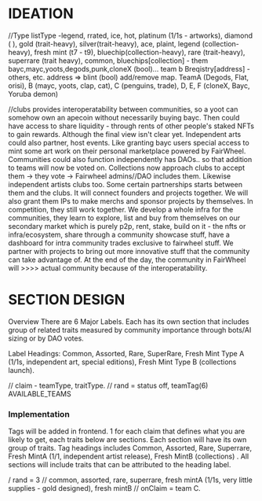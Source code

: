 # IDEATION

//Type listType  -legend, rrated, ice, hot, platinum (1/1s - artworks), diamond ( ), gold (trait-heavy), silver(trait-heavy), ace, plaint, legend (collection-heavy), fresh mint (t7 - t9), bluechip(collection-heavy), rare (trait-heavy), superrare (trait heavy), common, bluechips[collection] - them bayc,mayc,yoots,degods,punk,cloneX (bool)... team b Breqistry[address] - others, etc. address => blint (bool) add/remove map. TeamA (Degods, Flat, orisi), B (mayc, yoots, clap, cat), C (penguins, trade), D, E, F (cloneX, Bayc, Yoruba demon)


//clubs provides interoperatability between communities, so a yoot can somehow own an apecoin without necessarily buying bayc. Then could have access to share liquidity - through rents of other people's staked NFTs to gain rewards. Although the final view isn't clear yet. Independent arts could also partner, host events. Like granting bayc users special access to mint some art work on their personal marketplace powered by FairWheel. Communities could also function independently has DAOs.. so that addition to teams will now be voted on. Collections now approach clubs to accept them -> they vote -> Fairwheel admins//DAO includes them. Likewise independent artists clubs too. Some certain partnerships starts between them and the clubs. It will connect founders and projects together. We will also grant them IPs to make merchs and sponsor projects by themselves. In competition, they still work together. We develop a whole infra for the communities, they learn to explore, list and buy from themselves on our secondary market which is purely p2p, rent, stake, build on it - the nfts or infra/ecosystem, share through a community showcase stuff, have a dashboard for intra community trades exclusive to fairwheel stuff. We partner with projects to bring out more innovative stuff that the community can take advantage of. At the end of the day, the community in FairWheel will >>>> actual community because of the interoperatability.


#   SECTION DESIGN
Overview
There are 6 Major Labels. Each has its own section that includes group of related traits measured by community importance through bots/AI sizing or by DAO votes. 

Label Headings: Common, Assorted, Rare, SuperRare, Fresh Mint Type A (1/1s, independent art, special editions), Fresh Mint Type B (collections launch).

// claim - teamType, traitType. 
// rand = status off, teamTag(6) AVAILABLE_TEAMS

### Implementation
Tags will be added in frontend. 1 for each claim that defines what you are likely to get, each traits below are sections. Each section will have its own group of traits. Tag headings includes Common, Assorted, Rare, Superrare, Fresh MintA (1/1, independent artist release), Fresh MintB (collections) . All sections will include traits that can be attributed to the heading label.
        
/ rand = 3 // common, assorted, rare, superrare, fresh mintA (1/1s, very little supplies - gold designed), fresh mintB
// onClaim = team C.
